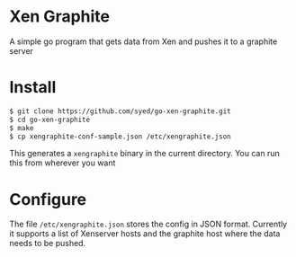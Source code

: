 # Xen Graphite

A simple go program that gets data from 
Xen and pushes it to a graphite server

# Install 

```bash
$ git clone https://github.com/syed/go-xen-graphite.git
$ cd go-xen-graphite
$ make 
$ cp xengraphite-conf-sample.json /etc/xengraphite.json
```

This generates a `xengraphite` binary in the current directory. You
can run this from wherever you want

# Configure

The file `/etc/xengraphite.json` stores the config in JSON format. 
Currently it supports a list of Xenserver hosts and the graphite
host where the data needs to be pushed. 
